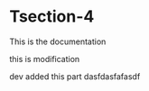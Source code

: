 # Tsection-4

This is the documentation 

this is modification 

dev added this part
dasfdasfafasdf

